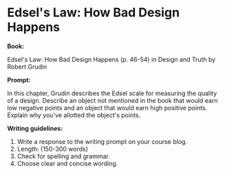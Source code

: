 # Edsel's Law: How Bad Design Happens

**Book:**

Edsel's Law: How Bad Design Happens (p. 46-54) in Design and Truth by Robert Grudin

**Prompt:**

In this chapter, Grudin describes the Edsel scale for measuring the quality of a design. Describe an object not mentioned in the book that would earn low negative points and an object that would earn high positive points. Explain why you've allotted the object's points.  

**Writing guidelines:**

1. Write a response to the writing prompt on your course blog.
2. Length: (150-300 words)
3. Check for spelling and grammar.
4. Choose clear and concise wording.